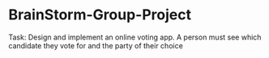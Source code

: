 # BrainStorm-Group-Project
Task: Design and implement an online voting app. A person must see which candidate they vote for and the party of their choice
